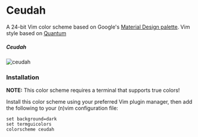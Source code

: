 # Ceudah
A 24-bit Vim color scheme based on Google's [Material Design palette](https://material.io/guidelines/style/color.html#).
Vim style based on [Quantum](https://github.com/tyrannicaltoucan/vim-quantum)

##### Ceudah
![ceudah](https://i.imgur.com/kD9CWLn.png)

### Installation
**NOTE:** This color scheme requires a terminal that supports true colors!

Install this color scheme using your preferred Vim plugin manager, then add the
following to your (n)vim configuration file:
```vim
set background=dark
set termguicolors
colorscheme ceudah
```
